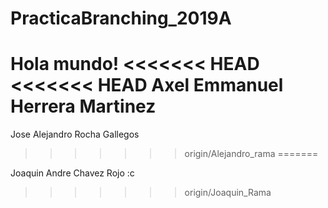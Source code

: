 # PracticaBranching_2019A
Hola mundo! 
<<<<<<< HEAD
<<<<<<< HEAD
Axel Emmanuel Herrera Martinez
=======
Jose Alejandro Rocha Gallegos
>>>>>>> origin/Alejandro_rama
=======

Joaquin Andre Chavez Rojo :c
>>>>>>> origin/Joaquin_Rama

